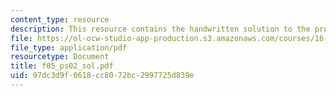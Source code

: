 ```yaml
---
content_type: resource
description: This resource contains the handwritten solution to the problem set.
file: https://ol-ocw-studio-app-production.s3.amazonaws.com/courses/16-01-unified-engineering-i-ii-iii-iv-fall-2005-spring-2006/97dc3d9f0618cc8072bc2997725d839e_f05_ps02_sol.pdf
file_type: application/pdf
resourcetype: Document
title: f05_ps02_sol.pdf
uid: 97dc3d9f-0618-cc80-72bc-2997725d839e
---
```

